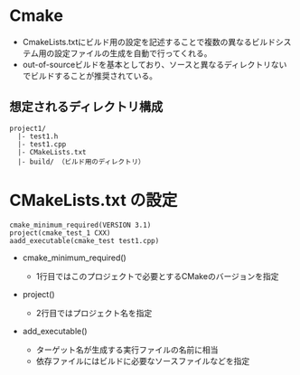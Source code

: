 # Cmake
- CmakeLists.txtにビルド用の設定を記述することで複数の異なるビルドシステム用の設定ファイルの生成を自動で行ってくれる。
- out-of-sourceビルドを基本としており、ソースと異なるディレクトリないでビルドすることが推奨されている。


## 想定されるディレクトリ構成
```
project1/
  |- test1.h
  |- test1.cpp
  |- CMakeLists.txt
  |- build/ （ビルド用のディレクトリ）
```


# CMakeLists.txt の設定

```
cmake_minimum_required(VERSION 3.1)
project(cmake_test_1 CXX)
aadd_executable(cmake_test test1.cpp)
```


- cmake_minimum_required()
  - 1行目ではこのプロジェクトで必要とするCMakeのバージョンを指定

- project()
  - 2行目ではプロジェクト名を指定

- add_executable()
  - ターゲット名が生成する実行ファイルの名前に相当
  - 依存ファイルにはビルドに必要なソースファイルなどを指定